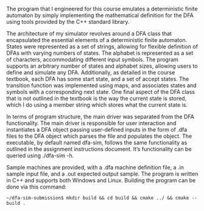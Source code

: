 The program that I engineered for this course emulates a deterministic finite automaton by simply implementing the mathematical definition for the DFA using tools provided by the C++ standard library.

The architecture of my simulator revolves around a DFA class that encapsulated the essential elements of a deterministic finite automaton. States were represented as a set of strings, allowing for flexible definition of DFAs with varying numbers of states. The alphabet is represented as a set of characters, accommodating different input symbols. The program supports an arbitrary number of states and alphabet sizes, allowing users to define and simulate any DFA. Additionally, as detailed in the course textbook, each DFA has some start state, and a set of accept states. The transition function was implemented using maps, and associates states and symbols with a corresponding next state. One final aspect of the DFA class that is not outlined in the textbook is the way the current state is stored, which I do using a member string which stores what the current state is.

In terms of program structure, the main driver was separated from the DFA functionality. The main driver is responsible for user interaction and instantiates a DFA object passing user-defined inputs in the form of .dfa files to the DFA object which parses the file and populates the object. The executable, by default named dfa-sim, follows the same functionality as outlined in the assignment instructions document. It’s functionality can be queried using ./dfa-sim -h.

Sample machines are provided, with a .dfa machine definition file, a .in sample input file, and a .out expected output sample. The program is written in C++ and supports both Windows and Linux. Building the program can be done via this command:

`~/dfa-sim-submission$ mkdir build && cd build && cmake ../ && cmake --build .`
